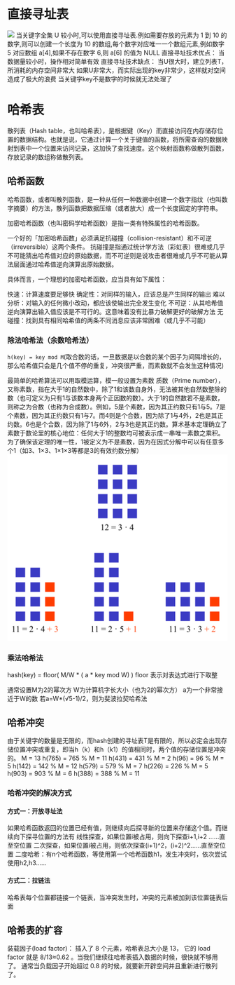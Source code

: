 # 直接寻址表
![](https://img2022.cnblogs.com/blog/1403973/202209/1403973-20220907151957663-1784640962.png)
当关键字全集 U 较小时,可以使用直接寻址表.例如需要存放的元素为 1 到 10 的数字,则可以创建一个长度为 10 的数组,每个数字对应唯一一个数组元素,例如数字 5 对应数组 a[4],如果不存在数字 6,则 a[6] 的值为 NULL
直接寻址技术优点：
当数据量较小时，操作相对简单有效
直接寻址技术缺点：
当U很大时，建立列表T，所消耗的内存空间非常大
如果U非常大，而实际出现的key非常少，这样就对空间造成了极大的浪费
当关键字key不是数字的时候就无法处理了

# 哈希表
散列表（Hash table，也叫哈希表），是根据键（Key）而直接访问在内存储存位置的数据结构。也就是说，它通过计算一个关于键值的函数，将所需查询的数据映射到表中一个位置来访问记录，这加快了查找速度。这个映射函数称做散列函数，存放记录的数组称做散列表。

## 哈希函数
哈希函数，或者叫散列函数，是一种从任何一种数据中创建一个数字指纹（也叫数字摘要）的方法，散列函数把数据压缩（或者放大）成一个长度固定的字符串。

加密哈希函数（也叫密码学哈希函数）是指一类有特殊属性的哈希函数。

一个好的「加密哈希函数」必须满足抗碰撞（collision-resistant）和不可逆（irreversible）这两个条件。 抗碰撞是指通过统计学方法（彩虹表）很难或几乎不可能猜出哈希值对应的原始数据，而不可逆则是说攻击者很难或几乎不可能从算法层面通过哈希值逆向演算出原始数据。

具体而言，一个理想的加密哈希函数，应当具有如下属性：

快速：计算速度要足够快
确定性：对同样的输入，应该总是产生同样的输出
难以分析：对输入的任何微小改动，都应该使输出完全发生变化
不可逆：从其哈希值逆向演算出输入值应该是不可行的。这意味着没有比暴力破解更好的破解方法
无碰撞：找到具有相同哈希值的两条不同消息应该非常困难（或几乎不可能）

### 除法哈希法（余数哈希法）

`h(key) = key mod M`(取合数的话，一旦数据是以合数的某个因子为间隔增长的，那么哈希值只会是几个值不停的重复，冲突很严重，而素数就不会发生这种情况)

​最简单的哈希算法可以用取模运算，模一般设置为素数
质数（Prime number），又称素数，指在大于1的自然数中，除了1和该数自身外，无法被其他自然数整除的数（也可定义为只有1与该数本身两个正因数的数）。大于1的自然数若不是素数，则称之为合数（也称为合成数）。例如，5是个素数，因为其正约数只有1与5。7是个素数，因为其正约数只有1与7。而4则是个合数，因为除了1与4外，2也是其正约数。6也是个合数，因为除了1与6外，2与3也是其正约数。算术基本定理确立了素数于数论里的核心地位：任何大于1的整数均可被表示成一串唯一素数之乘积。为了确保该定理的唯一性，1被定义为不是素数，因为在因式分解中可以有任意多个1（如3、1×3、1×1×3等都是3的有效约数分解）
![素数](Prime_rectangles.png)
### 乘法哈希法
hash(key) = floor( M/W * ( a * key mod W) )
floor 表示对表达式进行下取整

通常设置M为2的幂次方
W为计算机字长大小（也为2的幂次方）
a为一个非常接近于W的数
若a=W*(√5-1)/2，则为斐波拉契哈希法
## 哈希冲突
由于关键字的数量是无限的，而hash创建的寻址表T是有限的，所以必定会出现存储位置冲突或重复，即当h（k）和h（k1）的值相同时，两个值的存储位置是冲突的。
M = 13
h(765) = 765 % M = 11
h(431) = 431 % M = 2
h(96) = 96 % M = 5
h(142) = 142 % M = 12
h(579) = 579 % M = 7
h(226) = 226 % M = 5
h(903) = 903 % M = 6
h(388) = 388 % M = 11
### 哈希冲突的解决方式
#### 方式一：开放寻址法
如果哈希函数返回的位置已经有值，则继续向后探寻新的位置来存储这个值。而继续向下探寻位置的方法有
线性探查，如果位置i被占用，则向下探查i+1,i+2 ……直至空位置
二次探查，如果位置i被占用，则依次探查(i+1)^2，(i+2)^2……直至空位置
二度哈希：有n个哈希函数，等使用第一个哈希函数h1，发生冲突时，依次尝试使用h2,h3……
#### 方式二：拉链法
哈希表每个位置都链接一个链表，当冲突发生时，冲突的元素被加到该位置链表后面

## 哈希表的扩容
装载因子(load factor)：
插入了 8 个元素，哈希表总大小是 13， 它的 load factor 就是 8/13≈0.62
。当我们继续往哈希表插入数据的时候，很快就不够用了。 通常当负载因子开始超过 0.8 的时候，就要新开辟空间并且重新进行散列了。